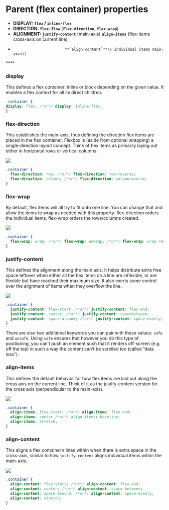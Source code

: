 # Parent \(flex container\) properties

* **DISPLAY:         `flex` / `inline-flex`**   
* **DIRECTION:    `flex-flow`** \(**`flex-direction`**, **`flex-wrap`**\)
* **ALIGNMENT:   `justify-content`** \(main-axis\) **`align-items`** \(flex-items cross-axis on current line\)                                         
*                            **`align-content`**\( individual items main-axis\)

\*\*\*\*

### **display**

This defines a flex container; inline or block depending on the given value. It enables a flex context for all its direct children.

```css
.container {
display: flex; /*or*/ display: inline-flex;
}
```

### **flex-direction**

This establishes the main-axis, thus defining the direction flex items are placed in the flex container. Flexbox is \(aside from optional wrapping\) a single-direction layout concept. Think of flex items as primarily laying out either in horizontal rows or vertical columns.

![](../../.gitbook/assets/flex-direction.svg)

```css
.container {
  flex-direction: row; /*or*/ flex-direction: row-reverse;
  flex-direction: column; /*or*/ flex-direction: columnreverse;
}
```

### **flex-wrap**

By default, flex items will all try to fit onto one line. You can change that and allow the items to wrap as needed with this property. flex-direction orders the individual items. flex-wrap orders the rows/columns created.

![](../../.gitbook/assets/flex-wrap.svg)

```css
.container {
  flex-wrap: wrap; /*or*/ flex-wrap: nowrap; /*or*/ flex-wrap: wrap-reverse;
}
```

### **justify-content**

This defines the alignment along the main axis. It helps distribute extra free space leftover when either all the flex items on a line are inflexible, or are flexible but have reached their maximum size. It also exerts some control over the alignment of items when they overflow the line.

![](../../.gitbook/assets/flex-justify-content.svg)

```css
.container {
  justify-content: flex-start; /*or*/ justify-content: flex-end;
  justify-content: center; /*or*/ justify-content: spacebetween;
  justify-content: space-around; /*or*/ justify-content: space-evenly;
}
```

There are also two additional keywords you can pair with these values: `safe` and `unsafe`. Using `safe` ensures that however you do this type of positioning, you can’t push an element such that it renders off-screen \(e.g. off the top\) in such a way the content can’t be scrolled too \(called “data loss”\).

### **align-items**

This defines the default behavior for how flex items are laid out along the cross axis on the current line. Think of it as the justify-content version for the cross axis \(perpendicular to the main-axis\).

![](../../.gitbook/assets/flex-align-items.svg)

```css
.container {
  align-items: flex-start; /*or*/ align-items: flex-end;
  align-items: center /*or*/ align-items: baseline;
  align-items: stretch;
}
```

### **align-content**

This aligns a flex container’s lines within when there is extra space in the cross-axis, similar to how `justify-content` aligns individual items within the main-axis.

![](../../.gitbook/assets/flex-align-content.svg)

```css
.container {
  align-content: flex-start; /*or*/ align-content: flex-end;
  align-content: center; /*or*/ align-content: space-between;
  align-content: space-around; /*or*/ align-content: space-evenly;
  align-content: stretch;
}
```

## 

